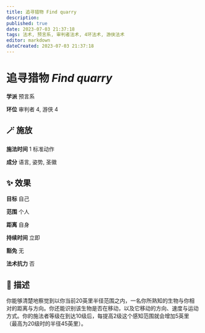 ```yaml
---
title: 追寻猎物 Find quarry
description: 
published: true
date: 2023-07-03 21:37:18
tags: 法术, 预言系, 审判者法术, 4环法术, 游侠法术
editor: markdown
dateCreated: 2023-07-03 21:37:18
---
```


# **追寻猎物** *Find quarry*

**学派** 预言系 

**环位** 审判者 4, 游侠 4

## 🪄 施放

**施法时间** 1 标准动作

**成分** 语言, 姿势, 圣徽

## ✨ 效果 

**目标** 自己 

**范围** 个人

**距离** 自身  

**持续时间** 立即 

**豁免** 无

**法术抗力** 否

## 📖 描述

你能够清楚地察觉到以你当前20英里半径范围之内，一名你所熟知的生物与你相对的距离与方向。你还能识别该生物是否在移动，以及它移动的方向、速度与运动方式。你的施法者等级在到达10级后，每提高2级这个感知范围就会增加5英里 （最高为20级时的半径45英里）。
    